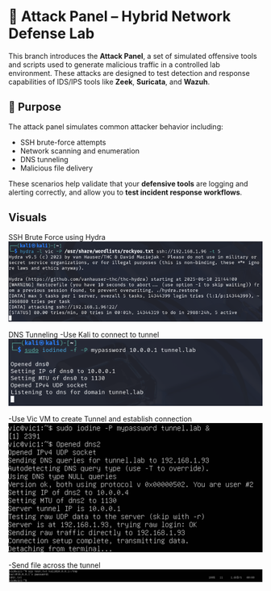 # 🧨 Attack Panel – Hybrid Network Defense Lab

This branch introduces the **Attack Panel**, a set of simulated offensive tools and scripts used to generate malicious traffic in a controlled lab environment. These attacks are designed to test detection and response capabilities of IDS/IPS tools like **Zeek**, **Suricata**, and **Wazuh**.

## 🚩 Purpose

The attack panel simulates common attacker behavior including:
- SSH brute-force attempts
- Network scanning and enumeration
- DNS tunneling
- Malicious file delivery

These scenarios help validate that your **defensive tools** are logging and alerting correctly, and allow you to **test incident response workflows**.


## Visuals

SSH Brute Force using Hydra
![Hydra](https://raw.githubusercontent.com/Daniel1Cani/hybrid-network-defense-lab/screenshots/hydra.png)

DNS Tunneling 
-Use Kali to connect to tunnel 
![DNS_KALI](https://raw.githubusercontent.com/Daniel1Cani/hybrid-network-defense-lab/screenshots/kali_dns_tunnel.png)

-Use Vic VM to create Tunnel and establish connection
![DNS_VM](https://raw.githubusercontent.com/Daniel1Cani/hybrid-network-defense-lab/screenshots/sudo_iodine.png)

-Send file across the tunnel
![DNS_VM](https://raw.githubusercontent.com/Daniel1Cani/hybrid-network-defense-lab/screenshots/scptest.png)



